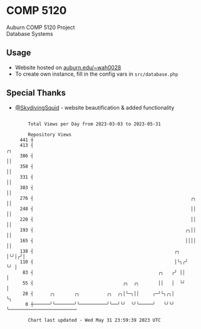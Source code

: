 # COMP 5120
Auburn COMP 5120 Project  
Database Systems

## Usage
- Website hosted on [auburn.edu/~wah0028](https://webhome.auburn.edu/~wah0028/)
- To create own instance, fill in the config vars in `src/database.php`

## Special Thanks
- [@SkydivingSquid](https://github.com/SkydivingSquid) - website beautification & added functionality

```

        Total Views per Day from 2023-03-03 to 2023-05-31

        Repository Views
     441 ┼
     413 ┤                                                             ╭╮
     386 ┤                                                             ││
     358 ┤                                                             ││
     331 ┤                                                             ││
     303 ┤                                                             ││
     276 ┤                                                          ╭╮ ││
     248 ┤                                                          ││ ││
     220 ┤                                                          ││ ││
     193 ┤                                                        ╭╮││ ││
     165 ┤                                                        ││││ ││
     138 ┤                                                    ╭╮  │╰╯│╭╯│
     110 ┤                                                    │╰╮╭╯  ╰╯ │
      83 ┤                                              ╭╮   ╭╯ ││      │
      55 ┤                                 ╭╮  ╭╮       ││   │  ╰╯      │
      28 ┤      ╭╮       ╭╮          ╭╮  ╭╮│╰─╮││     ╭─╯╰╮╭╮│          ╰╮
       0 ┼──────╯╰───────╯╰──────────╯╰──╯╰╯  ╰╯╰─────╯   ╰╯╰╯           ╰─────────────────────────

        Chart last updated - Wed May 31 23:59:39 2023 UTC
        
```
